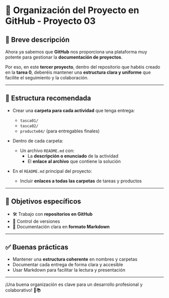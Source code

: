 # 📁 Organización del Proyecto en GitHub - Proyecto 03

## 📝 Breve descripción

Ahora ya sabemos que **GitHub** nos proporciona una plataforma muy potente para gestionar la **documentación de proyectos**.

Por eso, en este **tercer proyecto**, dentro del repositorio que habéis creado en la **tarea 0**, deberéis mantener una **estructura clara y uniforme** que facilite el seguimiento y la colaboración.

---

## 📂 Estructura recomendada

- Crear una **carpeta para cada actividad** que tenga entrega:
  - `tasca01/`
  - `tasca02/`
  - `producte04/` (para entregables finales)

- Dentro de cada carpeta:
  - Un archivo `README.md` con:
    - La **descripción o enunciado** de la actividad
    - El **enlace al archivo** que contiene la solución

- En el `README.md` principal del proyecto:
  - Incluir **enlaces a todas las carpetas** de tareas y productos

---

## 🎯 Objetivos específicos

- 🛠️ Trabajo con **repositorios en GitHub**
- 🔄 Control de versiones
- 📝 Documentación clara en **formato Markdown**

---

## ✅ Buenas prácticas

- Mantener una **estructura coherente** en nombres y carpetas
- Documentar cada entrega de forma clara y accesible
- Usar Markdown para facilitar la lectura y presentación

---

¡Una buena organización es clave para un desarrollo profesional y colaborativo! 🚀📚

